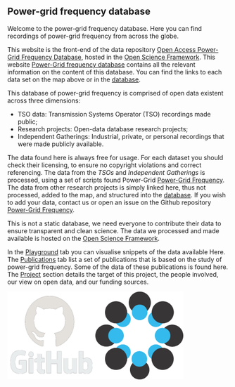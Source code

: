 ## Power-grid frequency database

Welcome to the power-grid frequency database. Here you can find recordings of power-grid frequency from across the globe.

This website is the front-end of the data repository [Open Access Power-Grid Frequency Database](https://osf.io/m43tg/), hosted in the [Open Science Framework](https://osf.io/). This website [Power-Grid frequency database](https://lrydin.github.io/Power-Grid-Frequency/) contains all the relevant information on the content of this database. You can find the links to each data set on the map above or in the [database](/database).

This database of power-grid frequency is comprised of open data existent across three dimensions:
 - TSO data: Transmission Systems Operator (TSO) recordings made public;
 - Research projects: Open-data database research projects;
 - Independent Gatherings: Industrial, private, or personal recordings that were made publicly available.

The data found here is always free for usage. For each dataset you should check their licensing, to ensure no copyright violations and correct referencing. The data from the *TSOs* and *Independent Gatherings* is processed, using a set of scripts found Power-Grid [Power-Grid Frequency](https://github.com/LRydin/Power-Grid-Frequency/scripts). The data from other research projects is simply linked here, thus not processed, added to the map, and structured into the [database](/database). If you wish to add your data, contact us or open an issue on the Github repository [Power-Grid Frequency](https://github.com/LRydin/Power-Grid-Frequency).

This is not a static database, we need everyone to contribute their data to ensure transparent and clean science. The data we processed and made available is hosted on the [Open Science Framework](https://osf.io/).

In the [Playground](/playground) tab you can visualise snippets of the data available Here. The [Publications](/publications) tab list a set of publications that is based on the study of power-grid frequency. Some of the data of these publications is found here. The [Project](/project) section details the target of this project, the people involved, our view on open data, and our funding sources.

<img src="assets/img/github.png" width="200" height="200" border="0" class="center" /><img src="assets/img/osf.png" width="200" height="200" border="0" class="center" />
